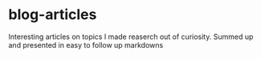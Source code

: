 # blog-articles
Interesting articles on topics I made reaserch out of curiosity. Summed up and presented in easy to follow up markdowns
